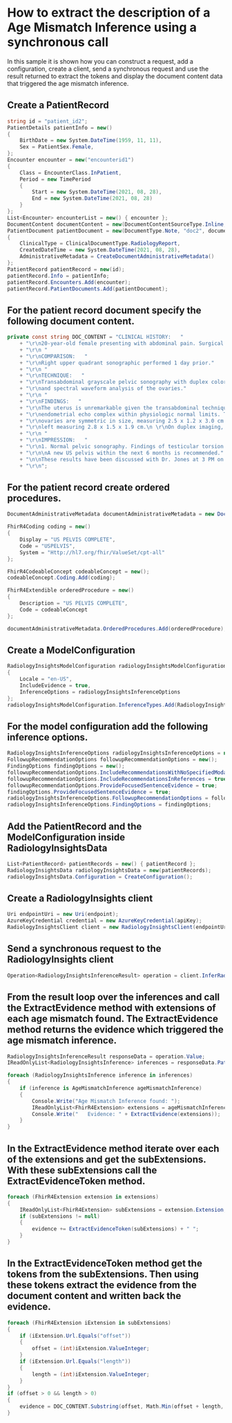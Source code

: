 # How to extract the description of a Age Mismatch Inference using a synchronous call

In this sample it is shown how you can construct a request, add a configuration, create a client, send a synchronous request and use the result returned to extract the tokens and display the document content data that triggered the age mismatch inference.


## Create a PatientRecord

```C# Snippet:Age_Mismatch_Sync_Tests_Samples_CreatePatientRecord
string id = "patient_id2";
PatientDetails patientInfo = new()
{
    BirthDate = new System.DateTime(1959, 11, 11),
    Sex = PatientSex.Female,
};
Encounter encounter = new("encounterid1")
{
    Class = EncounterClass.InPatient,
    Period = new TimePeriod
    {
        Start = new System.DateTime(2021, 08, 28),
        End = new System.DateTime(2021, 08, 28)
    }
};
List<Encounter> encounterList = new() { encounter };
DocumentContent documentContent = new(DocumentContentSourceType.Inline, DOC_CONTENT);
PatientDocument patientDocument = new(DocumentType.Note, "doc2", documentContent)
{
    ClinicalType = ClinicalDocumentType.RadiologyReport,
    CreatedDateTime = new System.DateTime(2021, 08, 28),
    AdministrativeMetadata = CreateDocumentAdministrativeMetadata()
};
PatientRecord patientRecord = new(id);
patientRecord.Info = patientInfo;
patientRecord.Encounters.Add(encounter);
patientRecord.PatientDocuments.Add(patientDocument);
```

## For the patient record document specify the following document content.
```C# Snippet:Age_Mismatch_Sync_Tests_Samples_Doc_Content
private const string DOC_CONTENT = "CLINICAL HISTORY:   "
    + "\r\n20-year-old female presenting with abdominal pain. Surgical history significant for appendectomy."
    + "\r\n "
    + "\r\nCOMPARISON:   "
    + "\r\nRight upper quadrant sonographic performed 1 day prior."
    + "\r\n "
    + "\r\nTECHNIQUE:   "
    + "\r\nTransabdominal grayscale pelvic sonography with duplex color Doppler "
    + "\r\nand spectral waveform analysis of the ovaries."
    + "\r\n "
    + "\r\nFINDINGS:   "
    + "\r\nThe uterus is unremarkable given the transabdominal technique with "
    + "\r\nendometrial echo complex within physiologic normal limits. The "
    + "\r\novaries are symmetric in size, measuring 2.5 x 1.2 x 3.0 cm and the "
    + "\r\nleft measuring 2.8 x 1.5 x 1.9 cm.\n \r\nOn duplex imaging, Doppler signal is symmetric."
    + "\r\n "
    + "\r\nIMPRESSION:   "
    + "\r\n1. Normal pelvic sonography. Findings of testicular torsion."
    + "\r\n\nA new US pelvis within the next 6 months is recommended."
    + "\n\nThese results have been discussed with Dr. Jones at 3 PM on November 5 2020.\n "
    + "\r\n";
```

## For the patient record create ordered procedures.
```C# Snippet:Age_Mismatch_Sync_Tests_Samples_CreateDocumentAdministrativeMetadata
DocumentAdministrativeMetadata documentAdministrativeMetadata = new DocumentAdministrativeMetadata();

FhirR4Coding coding = new()
{
    Display = "US PELVIS COMPLETE",
    Code = "USPELVIS",
    System = "Http://hl7.org/fhir/ValueSet/cpt-all"
};

FhirR4CodeableConcept codeableConcept = new();
codeableConcept.Coding.Add(coding);

FhirR4Extendible orderedProcedure = new()
{
    Description = "US PELVIS COMPLETE",
    Code = codeableConcept
};

documentAdministrativeMetadata.OrderedProcedures.Add(orderedProcedure);
```

## Create a ModelConfiguration
```C# Snippet:Age_Mismatch_Sync_Tests_Samples_CreateModelConfiguration
RadiologyInsightsModelConfiguration radiologyInsightsModelConfiguration = new()
{
    Locale = "en-US",
    IncludeEvidence = true,
    InferenceOptions = radiologyInsightsInferenceOptions
};
radiologyInsightsModelConfiguration.InferenceTypes.Add(RadiologyInsightsInferenceType.AgeMismatch);
```

## For the model configuration add the following inference options.
```C# Snippet:Age_Mismatch_Sync_Tests_Samples_CreateRadiologyInsightsInferenceOptions
RadiologyInsightsInferenceOptions radiologyInsightsInferenceOptions = new();
FollowupRecommendationOptions followupRecommendationOptions = new();
FindingOptions findingOptions = new();
followupRecommendationOptions.IncludeRecommendationsWithNoSpecifiedModality = true;
followupRecommendationOptions.IncludeRecommendationsInReferences = true;
followupRecommendationOptions.ProvideFocusedSentenceEvidence = true;
findingOptions.ProvideFocusedSentenceEvidence = true;
radiologyInsightsInferenceOptions.FollowupRecommendationOptions = followupRecommendationOptions;
radiologyInsightsInferenceOptions.FindingOptions = findingOptions;
```

## Add the PatientRecord and the ModelConfiguration inside RadiologyInsightsData

```C# Snippet:Age_Mismatch_Sync_Tests_Samples_AddRecordAndConfiguration
List<PatientRecord> patientRecords = new() { patientRecord };
RadiologyInsightsData radiologyInsightsData = new(patientRecords);
radiologyInsightsData.Configuration = CreateConfiguration();
```

## Create a RadiologyInsights client

```C# Snippet:Age_Mismatch_Sync_Tests_Samples_CreateClient
Uri endpointUri = new Uri(endpoint);
AzureKeyCredential credential = new AzureKeyCredential(apiKey);
RadiologyInsightsClient client = new RadiologyInsightsClient(endpointUri, credential);
```

## Send a synchronous request to the RadiologyInsights client

```C# Snippet:Age_Mismatch_Sync_Tests_Samples_synccall
Operation<RadiologyInsightsInferenceResult> operation = client.InferRadiologyInsights(WaitUntil.Completed, radiologyInsightsData);
```

## From the result loop over the inferences and call the ExtractEvidence method with  extensions of each age mismatch found. The ExtractEvidence method returns the evidence which triggered the age mismatch inference.

```C# Snippet:Age_Mismatch_Sync_Tests_Samples_AgeMismatchInference
RadiologyInsightsInferenceResult responseData = operation.Value;
IReadOnlyList<RadiologyInsightsInference> inferences = responseData.PatientResults[0].Inferences;

foreach (RadiologyInsightsInference inference in inferences)
{
    if (inference is AgeMismatchInference ageMismatchInference)
    {
        Console.Write("Age Mismatch Inference found: ");
        IReadOnlyList<FhirR4Extension> extensions = ageMismatchInference.Extension;
        Console.Write("   Evidence: " + ExtractEvidence(extensions));
    }
}
```

## In the ExtractEvidence method iterate over each of the extensions and get the subExtensions. With these subExtensions call the ExtractEvidenceToken method.

```C# Snippet:Age_Mismatch_Sync_Tests_Samples_ExtractEvidence
foreach (FhirR4Extension extension in extensions)
{
    IReadOnlyList<FhirR4Extension> subExtensions = extension.Extension;
    if (subExtensions != null)
    {
        evidence += ExtractEvidenceToken(subExtensions) + " ";
    }
}
```

## In the ExtractEvidenceToken method get the tokens from the subExtensions. Then using these tokens extract the evidence from the document content and written back the evidence.

```C# Snippet:Age_Mismatch_Sync_Tests_Samples_EvidenceToken
foreach (FhirR4Extension iExtension in subExtensions)
{
    if (iExtension.Url.Equals("offset"))
    {
        offset = (int)iExtension.ValueInteger;
    }
    if (iExtension.Url.Equals("length"))
    {
        length = (int)iExtension.ValueInteger;
    }
}
if (offset > 0 && length > 0)
{
    evidence = DOC_CONTENT.Substring(offset, Math.Min(offset + length, DOC_CONTENT.Length - offset));
}
```


